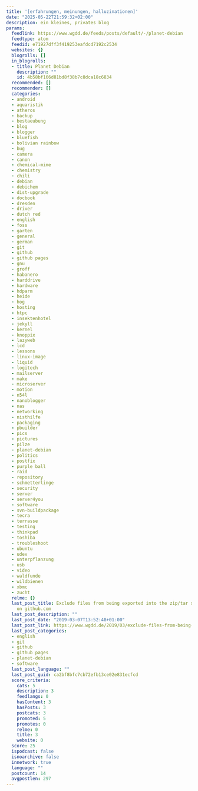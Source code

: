 ```yaml
---
title: '[erfahrungen, meinungen, halluzinationen]'
date: "2025-05-22T21:59:32+02:00"
description: ein kleines, privates blog
params:
  feedlink: https://www.wgdd.de/feeds/posts/default/-/planet-debian
  feedtype: atom
  feedid: e71927dff3f419253eafdcd7192c2534
  websites: {}
  blogrolls: []
  in_blogrolls:
  - title: Planet Debian
    description: ""
    id: 4b58bf166d81bd8f38b7c8dca18c6834
  recommended: []
  recommender: []
  categories:
  - android
  - aquaristik
  - atheros
  - backup
  - bestaeubung
  - blog
  - blogger
  - bluefish
  - bolivian rainbow
  - bug
  - camera
  - canon
  - chemical-mime
  - chemistry
  - chili
  - debian
  - debichem
  - dist-upgrade
  - docbook
  - dresden
  - driver
  - dutch red
  - english
  - foss
  - garten
  - general
  - german
  - git
  - github
  - github pages
  - gnu
  - groff
  - habanero
  - harddrive
  - hardware
  - hdparm
  - heide
  - hog
  - hosting
  - htpc
  - insektenhotel
  - jekyll
  - kernel
  - knoppix
  - lazyweb
  - lcd
  - lessons
  - linux-image
  - liquid
  - logitech
  - mailserver
  - make
  - microserver
  - motion
  - n54l
  - nanoblogger
  - nas
  - networking
  - nisthilfe
  - packaging
  - pbuilder
  - pics
  - pictures
  - pilze
  - planet-debian
  - politics
  - postfix
  - purple ball
  - raid
  - repository
  - schmetterlinge
  - security
  - server
  - server4you
  - software
  - svn-buildpackage
  - tecra
  - terrasse
  - testing
  - thinkpad
  - toshiba
  - troubleshoot
  - ubuntu
  - udev
  - unterpflanzung
  - usb
  - video
  - waldfunde
  - wildbienen
  - xbmc
  - zucht
  relme: {}
  last_post_title: Exclude files from being exported into the zip/tar source archives
    on github.com
  last_post_description: ""
  last_post_date: "2019-03-07T13:52:48+01:00"
  last_post_link: https://www.wgdd.de/2019/03/exclude-files-from-being-exported-into.html
  last_post_categories:
  - english
  - git
  - github
  - github pages
  - planet-debian
  - software
  last_post_language: ""
  last_post_guid: ca2bf8bfc7cb72efb13ce02e831ecfcd
  score_criteria:
    cats: 5
    description: 3
    feedlangs: 0
    hasContent: 3
    hasPosts: 3
    postcats: 3
    promoted: 5
    promotes: 0
    relme: 0
    title: 3
    website: 0
  score: 25
  ispodcast: false
  isnoarchive: false
  innetwork: true
  language: ""
  postcount: 14
  avgpostlen: 297
---
```


